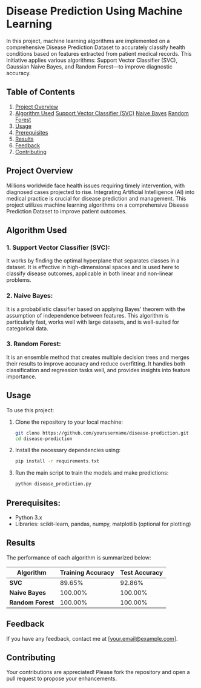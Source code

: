 # Disease Prediction Using Machine Learning

In this project, machine learning algorithms are implemented on a comprehensive Disease Prediction Dataset to accurately classify health conditions based on features extracted from patient medical records. This initiative applies various algorithms: Support Vector Classifier (SVC), Gaussian Naive Bayes, and Random Forest—to improve diagnostic accuracy.

## Table of Contents
1. [Project Overview](#task-disease-prediction-machine-learning)
2. [Algorithm Used](#algorithm-used)
   [Support Vector Classifier (SVC)](#1-support-vector-classifier-svc)
   [Naive Bayes](#2-naive-bayes)
   [Random Forest](#3-random-forest)
3. [Usage](#usage)
4. [Prerequisites](#prerequisites)
5. [Results](#results)
6. [Feedback](#feedback)
7. [Contributing](#contributing)

## Project Overview
Millions worldwide face health issues requiring timely intervention, with diagnosed cases projected to rise. Integrating Artificial Intelligence (AI) into medical practice is crucial for disease prediction and management. This project utilizes machine learning algorithms on a comprehensive Disease Prediction Dataset to improve patient outcomes.

## Algorithm Used

### 1. Support Vector Classifier (SVC):
It works by finding the optimal hyperplane that separates classes in a dataset. It is effective in high-dimensional spaces and is used here to classify disease outcomes, applicable in both linear and non-linear problems.

### 2. Naive Bayes:
It is a probabilistic classifier based on applying Bayes' theorem with the assumption of independence between features. This algorithm is particularly fast, works well with large datasets, and is well-suited for categorical data.

### 3. Random Forest:
It is an ensemble method that creates multiple decision trees and merges their results to improve accuracy and reduce overfitting. It handles both classification and regression tasks well, and provides insights into feature importance.

## Usage
To use this project:

1. Clone the repository to your local machine:
    ```bash
    git clone https://github.com/yourusername/disease-prediction.git
    cd disease-prediction
    ```
2. Install the necessary dependencies using:
    ```bash
    pip install -r requirements.txt
    ```
3. Run the main script to train the models and make predictions:
    ```bash
    python disease_prediction.py
    ```

## Prerequisites:
- Python 3.x
- Libraries: scikit-learn, pandas, numpy, matplotlib (optional for plotting)

## Results

The performance of each algorithm is summarized below:

| Algorithm               | Training Accuracy | Test Accuracy   |
|-------------------------|-------------------|-----------------|
| **SVC**                 | 89.65%            | 92.86%          |
| **Naive Bayes**          | 100.00%           | 100.00%         |
| **Random Forest**        | 100.00%           | 100.00%         |

## Feedback
If you have any feedback, contact me at [your.email@example.com].

## Contributing
Your contributions are appreciated! Please fork the repository and open a pull request to propose your enhancements.
